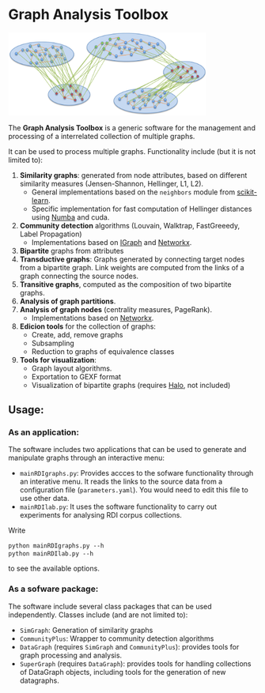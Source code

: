 # Graph Analysis Toolbox

<img src="https://github.com/Orieus/supergraph/blob/master/figures/supergraph.png" width="400">

The **Graph Analysis Toolbox** is a generic software for the management and processing of a interrelated collection of multiple graphs. 

It can be used to process multiple graphs. Functionality include (but it is not limited to):

1. **Similarity graphs**: generated from node attributes, based on different similarity measures (Jensen-Shannon, Hellinger, L1, L2).
    * General implementations based on the `neighbors` module from [scikit-learn](https://scikit-learn.org/stable/).
    * Specific implementation for fast computation of Hellinger distances using [Numba](https://numba.pydata.org/) and cuda.
2. **Community detection** algorithms (Louvain, Walktrap, FastGreeedy, Label Propagation)
    * Implementations based on [IGraph](https://igraph.org/python/) and [Networkx](https://networkx.github.io/).
3. **Bipartite** graphs from attributes
4. **Transductive graphs**: Graphs generated by connecting target nodes from a bipartite graph. Link weights are computed from the links of a graph connecting the source nodes.
5. **Transitive graphs**, computed as the composition of two bipartite graphs.
6. **Analysis of graph partitions**.
7. **Analysis of graph nodes** (centrality measures, PageRank).
    * Implementations based on [Networkx](https://networkx.github.io/).
8. **Edicion tools** for the collection of graphs:
    * Create, add, remove graphs
    * Subsampling
    * Reduction to graphs of equivalence classes
9. **Tools for visualization**:
    * Graph layout algorithms.
    * Exportation to GEXF format
    * Visualization of bipartite graphs (requires [Halo](https://vizuly.io/product/halo/), not included)
        

## Usage:

### As an application:

The software includes two applications that can be used to generate and manipulate graphs through an interactive menu:

* `mainRDIgraphs.py`: Provides accces to the sofware functionality through an interative menu. It reads the links to the source data from a configuration file (`parameters.yaml`). You would need to edit this file to use other data.
* `mainRDIlab.py`: It uses the software functionality to carry out experiments for analysing RDI corpus collections.

Write

    python mainRDIgraphs.py --h
    python mainRDIlab.py --h

to see the available options.
   
### As a sofware package:

The software include several class packages that can be used independently. Classes include (and are not limited to):

   * `SimGraph`: Generation of similarity graphs
   * `CommunityPlus`: Wrapper to community detection algorithms
   * `DataGraph` (requires `SimGraph` and `CommunityPlus`): provides tools for graph processing and analysis.
   * `SuperGraph` (requires `DataGraph`): provides tools for handling collections of DataGraph objects, including tools for the generation of new datagraphs.

